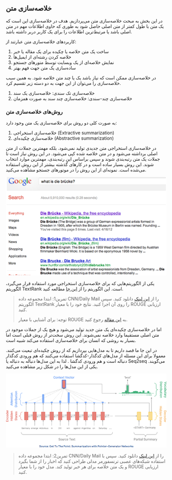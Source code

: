 ## خلاصه‌سازی متن

در این بخش به مبحث خلاصه‌سازی متن می‌پردازیم. هدف در خلاصه‌سازی این است که یک متن با طول کمتر از متن اصلی حاصل شود به طوری که حاوی اطلاعات مهم  در متن اصلی باشد یا مرتبط‌ترین اطلاعات را برای یک کاربر دربر داشته باشد.

کاربردهای خلاصه‌سازی متن عبارتند از:

1. ساخت یک متن خلاصه یا چکیده برای یک مقاله یا خبر
2. خلاصه کردن رشته‌ای از ایمیل‌ها
3. نمایش خلاصه‌ای از یک وبسایت توسط متورهای جستجو
4. ساده‌سازی یک متن جهت فهم بهتر



در خلاصه‌سازی ممکن است که نیاز باشد یک یا چند متن خلاصه شود. به همین سبب خلاصه‌سازی را می‌توان از این جهت به دو دسته زیر تقسیم کرد.

1. خلاصه‌سازی تک سندی: خلاصه‌سازی یک سند
2. خلاصه‌سازی چند-سندی: خلاصه‌سازی چند سند به صورت همزمان



### روش‌های خلاصه‌سازی متن

به صورت کلی دو روش برای خلاصه‌سازی یک متن وجود دارد:

1. خلاصه‌سازی استخراجی (Extractive summarization)
2. خلاصه‌سازی چکیده‌ای (Abstractive summarization)



در خلاصه‌سازی استخراجی متن جدیدی تولید نمی‌شود. بلکه مهمترین جملات از متن اصلی برداشته می‌شود و در متن خلاصه شده کپی می‌شود. در این روش نیاز است تا جملات یک متن رتبه‌بندی شوند و سپس براساس این رتبه‌بندی، مهمترین موارد انتخاب شوند. این روش بسیار ساده است و در کارهای گذشته بیشتر از این روش استفاده می‌شده است. نمونه‌ای از این روش را در موتورهای جستجو مشاهده می‌کنید.

![](./se.png)



یکی از الگوریتم‌هایی که برای خلاصه‌سازی استخراجی مورد استفاده قرار می‌گیرد، الگوریتم TextRank است. این الگوریتم را از [این جا](https://medium.com/analytics-vidhya/text-summarization-in-python-using-extractive-method-including-end-to-end-implementation-2688b3fd1c8c#:~:text=TextRank%20(The%20magic%20behind%20text%20summarization)) مطالعه کنید.



> تمرین1: ابتدا مجموعه داده CNN/Daily Mail را از [این لینک](https://github.com/abisee/cnn-dailymail) دانلود کنید. سپس الگوریتم TextRank  را روی آن اجرا کنید. نتایج خود را با معیار ROUGE ارزیابی کنید.
>
> توجه: برای آشنایی با معیار ROUGE به [این مقاله](https://cai.type.sk/content/2009/2/evaluation-measures-for-text-summarization/1726.pdf) رجوع کنید.





اما در خلاصه‌سازی چکیده‌ای یک متن جدید تولید می‌شود و هیچ یک از جملات موجود در متن اصلی مستقیما وارد خلاصه نمی‌شوند. این روش سخت‌تر از روش قبلی است اما بسیار به روشی که انسان برای خلاصه‌سازی استفاده می‌کند شبیه است.

در این جا ما قصد داریم تا به مدل‌هایی بپردازیم که از روش چکیده‌ای تبعیت می‌کنند. معمولا برای این مسئله از مدل‌های کدگذار-کدگشا استفاده می‌کنند که هم ورودی کدگذار دنباله است و هم ورودی کدگشا . لذا به این مدل‌ها دنباله به دنباله یا Seq2seq می‌گویند. یکی از این مدل‌ها را در شکل زیر مشاهده می‌کنید.

![](sum.png)





> تمرین2: ابتدا مجموعه داده CNN/Daily Mail را از [این لینک](https://github.com/abisee/cnn-dailymail) دانلود کنید. سپس با استفاده شبکه‌های عصبی ترنسفورمر مدلی طراحی کنید که اخبار را از شما بگیرد و یک متن خلاصه برای هر خبر تولید کند. مدل خود را با معیار ROUGE ارزیابی کنید.